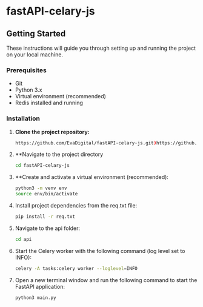 # fastAPI-celary-js

## Getting Started

These instructions will guide you through setting up and running the project on your local machine.

### Prerequisites

- Git
- Python 3.x
- Virtual environment (recommended)
- Redis installed and running

### Installation

1. **Clone the project repository:**

   ```bash
   https://github.com/EvaDigital/fastAPI-celary-js.git)https://github.com/EvaDigital/fastAPI-celary-js.git
   ```
2. **Navigate to the project directory
   ```bash
   cd fastAPI-celary-js
   ```
3. **Create and activate a virtual environment (recommended):
   ```bash
   python3 -m venv env
   source env/bin/activate
   ```
4. Install project dependencies from the req.txt file:

   ```bash
   pip install -r req.txt
   ```
5. Navigate to the api folder:
   ```bash
   cd api
   ```
6. Start the Celery worker with the following command (log level set to INFO):
   ```bash
   celery -A tasks:celery worker --loglevel=INFO
   ```
7. Open a new terminal window and run the following command to start the FastAPI application:

   ```bash
   python3 main.py
   ```

